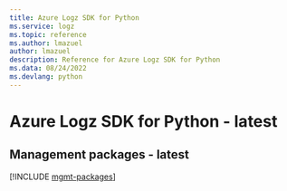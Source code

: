 ```yaml
---
title: Azure Logz SDK for Python
ms.service: logz
ms.topic: reference
ms.author: lmazuel
author: lmazuel
description: Reference for Azure Logz SDK for Python
ms.data: 08/24/2022
ms.devlang: python
---
```

# Azure Logz SDK for Python - latest

## Management packages - latest
[!INCLUDE [mgmt-packages](logz-mgmt-index.md)]